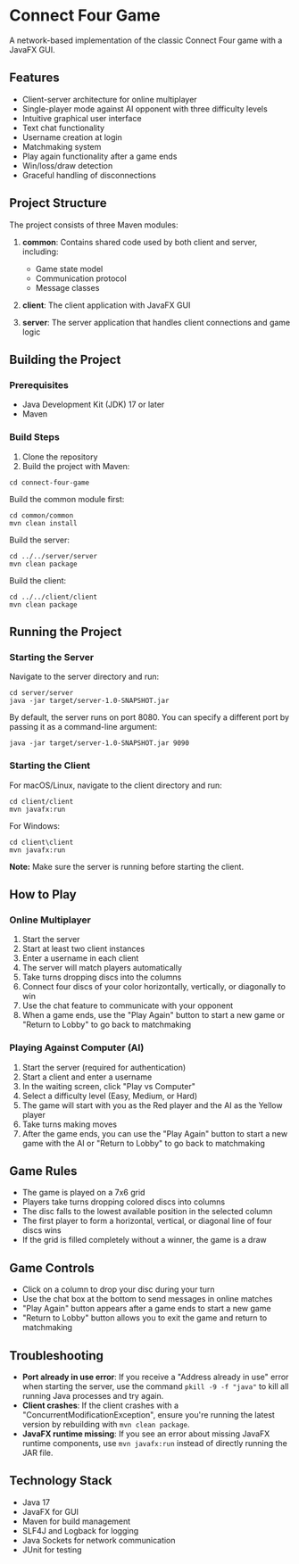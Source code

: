 # Connect Four Game

A network-based implementation of the classic Connect Four game with a JavaFX GUI.

## Features

- Client-server architecture for online multiplayer
- Single-player mode against AI opponent with three difficulty levels
- Intuitive graphical user interface
- Text chat functionality
- Username creation at login
- Matchmaking system
- Play again functionality after a game ends
- Win/loss/draw detection
- Graceful handling of disconnections

## Project Structure

The project consists of three Maven modules:

1. **common**: Contains shared code used by both client and server, including:
   - Game state model
   - Communication protocol
   - Message classes

2. **client**: The client application with JavaFX GUI

3. **server**: The server application that handles client connections and game logic

## Building the Project

### Prerequisites

- Java Development Kit (JDK) 17 or later
- Maven

### Build Steps

1. Clone the repository
2. Build the project with Maven:

```
cd connect-four-game
```

Build the common module first:
```
cd common/common
mvn clean install
```

Build the server:
```
cd ../../server/server
mvn clean package
```

Build the client:
```
cd ../../client/client
mvn clean package
```

## Running the Project

### Starting the Server

Navigate to the server directory and run:

```
cd server/server
java -jar target/server-1.0-SNAPSHOT.jar
```

By default, the server runs on port 8080. You can specify a different port by passing it as a command-line argument:

```
java -jar target/server-1.0-SNAPSHOT.jar 9090
```

### Starting the Client

For macOS/Linux, navigate to the client directory and run:

```
cd client/client
mvn javafx:run
```

For Windows:
```
cd client\client
mvn javafx:run
```

**Note:** Make sure the server is running before starting the client.

## How to Play

### Online Multiplayer

1. Start the server
2. Start at least two client instances
3. Enter a username in each client
4. The server will match players automatically
5. Take turns dropping discs into the columns
6. Connect four discs of your color horizontally, vertically, or diagonally to win
7. Use the chat feature to communicate with your opponent
8. When a game ends, use the "Play Again" button to start a new game or "Return to Lobby" to go back to matchmaking

### Playing Against Computer (AI)

1. Start the server (required for authentication)
2. Start a client and enter a username
3. In the waiting screen, click "Play vs Computer"
4. Select a difficulty level (Easy, Medium, or Hard)
5. The game will start with you as the Red player and the AI as the Yellow player
6. Take turns making moves
7. After the game ends, you can use the "Play Again" button to start a new game with the AI or "Return to Lobby" to go back to matchmaking

## Game Rules

- The game is played on a 7x6 grid
- Players take turns dropping colored discs into columns
- The disc falls to the lowest available position in the selected column
- The first player to form a horizontal, vertical, or diagonal line of four discs wins
- If the grid is filled completely without a winner, the game is a draw

## Game Controls

- Click on a column to drop your disc during your turn
- Use the chat box at the bottom to send messages in online matches
- "Play Again" button appears after a game ends to start a new game
- "Return to Lobby" button allows you to exit the game and return to matchmaking

## Troubleshooting

- **Port already in use error**: If you receive a "Address already in use" error when starting the server, use the command `pkill -9 -f "java"` to kill all running Java processes and try again.
- **Client crashes**: If the client crashes with a "ConcurrentModificationException", ensure you're running the latest version by rebuilding with `mvn clean package`.
- **JavaFX runtime missing**: If you see an error about missing JavaFX runtime components, use `mvn javafx:run` instead of directly running the JAR file.

## Technology Stack

- Java 17
- JavaFX for GUI
- Maven for build management
- SLF4J and Logback for logging
- Java Sockets for network communication
- JUnit for testing 